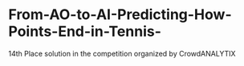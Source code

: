 # From-AO-to-AI-Predicting-How-Points-End-in-Tennis-
14th Place solution in the competition organized by CrowdANALYTIX
